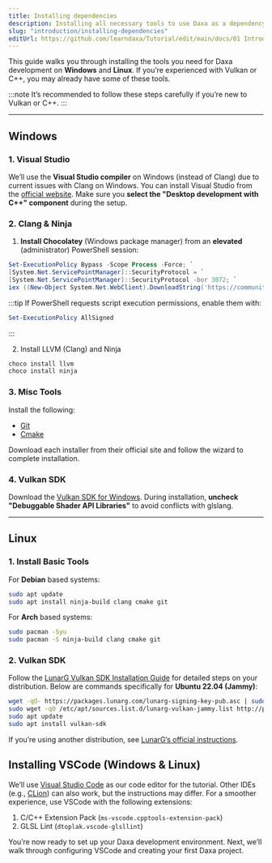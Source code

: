```yaml
---
title: Installing dependencies
description: Installing all necessary tools to use Daxa as a dependency
slug: "introduction/installing-dependencies"
editUrl: https://github.com/learndaxa/Tutorial/edit/main/docs/01 Introduction/01_Installing_dependencies.md
---
```


This guide walks you through installing the tools you need for Daxa development on **Windows** and **Linux**. If you’re experienced with Vulkan or C++, you may already have some of these tools.

:::note
It’s recommended to follow these steps carefully if you’re new to Vulkan or C++.
:::

---

## Windows

### 1. Visual Studio

We’ll use the **Visual Studio compiler** on Windows (instead of Clang) due to current issues with Clang on Windows. You can install Visual Studio from the [official website](https://visualstudio.microsoft.com/de/vs/community/). Make sure you **select the "Desktop development with C++" component** during the setup.

### 2. Clang & Ninja

1. **Install Chocolatey** (Windows package manager) from an **elevated** (administrator) PowerShell session:

```powershell
Set-ExecutionPolicy Bypass -Scope Process -Force; `
[System.Net.ServicePointManager]::SecurityProtocol = `
[System.Net.ServicePointManager]::SecurityProtocol -bor 3072; `
iex ((New-Object System.Net.WebClient).DownloadString('https://community.chocolatey.org/install.ps1'))
```

:::tip
If PowerShell requests script execution permissions, enable them with:

```powershell
Set-ExecutionPolicy AllSigned
```

:::

2. Install LLVM (Clang) and Ninja

```powershell
choco install llvm
choco install ninja
```

### 3. Misc Tools

Install the following:

- [Git](https://git-scm.com/downloads/win)
- [Cmake](https://cmake.org/download/)

Download each installer from their official site and follow the wizard to complete installation.

### 4. Vulkan SDK

Download the [Vulkan SDK for Windows](https://vulkan.lunarg.com/sdk/home#windows). During installation, **uncheck "Debuggable Shader API Libraries"** to avoid conflicts with glslang.

---

## Linux

### 1. Install Basic Tools

For **Debian** based systems:

```bash
sudo apt update
sudo apt install ninja-build clang cmake git
```

For **Arch** based systems:

```bash
sudo pacman -Syu
sudo pacman -S ninja-build clang cmake git
```

### 2. Vulkan SDK

Follow the [LunarG Vulkan SDK Installation Guide](https://vulkan.lunarg.com/doc/view/latest/linux/getting_started_ubuntu.html) for detailed steps on your distribution. Below are commands specifically for **Ubuntu 22.04 (Jammy)**:

```bash
wget -qO- https://packages.lunarg.com/lunarg-signing-key-pub.asc | sudo tee /etc/apt/trusted.gpg.d/lunarg.asc
sudo wget -qO /etc/apt/sources.list.d/lunarg-vulkan-jammy.list http://packages.lunarg.com/vulkan/lunarg-vulkan-jammy.list
sudo apt update
sudo apt install vulkan-sdk
```

If you’re using another distribution, see [LunarG’s official instructions](https://vulkan.lunarg.com/sdk/home#linux).

## Installing VSCode (Windows & Linux)

We’ll use [Visual Studio Code](https://code.visualstudio.com/download) as our code editor for the tutorial. Other IDEs (e.g., [CLion](https://www.jetbrains.com/clion/)) can also work, but the instructions may differ. For a smoother experience, use VSCode with the following extensions:

1. C/C++ Extension Pack (`ms-vscode.cpptools-extension-pack`)
2. GLSL Lint (`dtoplak.vscode-glsllint`)

You’re now ready to set up your Daxa development environment. Next, we’ll walk through configuring VSCode and creating your first Daxa project.
